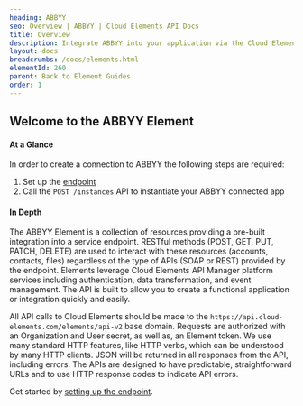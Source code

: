 ```yaml
---
heading: ABBYY
seo: Overview | ABBYY | Cloud Elements API Docs
title: Overview
description: Integrate ABBYY into your application via the Cloud Elements APIs.
layout: docs
breadcrumbs: /docs/elements.html
elementId: 260
parent: Back to Element Guides
order: 1
---
```


## Welcome to the ABBYY Element


#### At a Glance

In order to create a connection to ABBYY the following steps are required:

1. Set up the [endpoint](abbyy-endpoint-setup.html)
2. Call the `POST /instances` API to instantiate your ABBYY connected app

#### In Depth

The ABBYY Element is a collection of resources providing a pre-built integration into a service endpoint. RESTful methods (POST, GET, PUT, PATCH, DELETE) are used to interact with these resources (accounts, contacts, files) regardless of the type of APIs (SOAP or REST) provided by the endpoint. Elements leverage Cloud Elements API Manager platform services including authentication, data transformation, and event management.  The API is built to allow you to create a functional application or integration quickly and easily.

All API calls to Cloud Elements should be made to the `https://api.cloud-elements.com/elements/api-v2` base domain. Requests are authorized with an Organization and User secret, as well as, an Element token.  We use many standard HTTP features, like HTTP verbs, which can be understood by many HTTP clients. JSON will be returned in all responses from the API, including errors. The APIs are designed to have predictable, straightforward URLs and to use HTTP response codes to indicate API errors.

Get started by [setting up the endpoint](abbyy-endpoint-setup.html).

